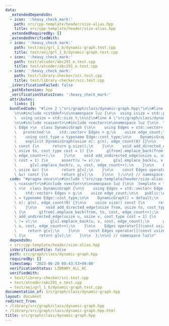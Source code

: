 ```yaml
---
data:
  _extendedDependsOn:
  - icon: ':heavy_check_mark:'
    path: src/cpp-template/header/size-alias.hpp
    title: src/cpp-template/header/size-alias.hpp
  _extendedRequiredBy: []
  _extendedVerifiedWith:
  - icon: ':heavy_check_mark:'
    path: test/aoj/grl_1_b/dynamic-graph.test.cpp
    title: test/aoj/grl_1_b/dynamic-graph.test.cpp
  - icon: ':heavy_check_mark:'
    path: test/atcoder/abc291_e.test.cpp
    title: test/atcoder/abc291_e.test.cpp
  - icon: ':heavy_check_mark:'
    path: test/library-checker/scc.test.cpp
    title: test/library-checker/scc.test.cpp
  _isVerificationFailed: false
  _pathExtension: hpp
  _verificationStatusIcon: ':heavy_check_mark:'
  attributes:
    links: []
  bundledCode: "#line 2 \"src/graph/class/dynamic-graph.hpp\"\n\n#line 2 \"src/cpp-template/header/size-alias.hpp\"\
    \n\n#include <cstddef>\n\nnamespace luz {\n\n  using isize = std::ptrdiff_t;\n\
    \  using usize = std::size_t;\n\n}\n#line 4 \"src/graph/class/dynamic-graph.hpp\"\
    \n\n#include <cassert>\n#include <vector>\n\nnamespace luz {\n\n  template < typename\
    \ Edge >\n  class DynamicGraph {\n\n    using Edges = std::vector< Edge >;\n\n\
    \   protected:\n    std::vector< Edges > g;\n    usize edge_count;\n\n   public:\n\
    \    using cost_type = typename Edge::cost_type;\n\n    DynamicGraph() = default;\n\
    \    explicit DynamicGraph(usize n): g(n), edge_count(0) {}\n\n    usize size()\
    \ const {\n      return g.size();\n    }\n\n    void add_directed_edge(usize from,\
    \ usize to, cost_type cost = 1) {\n      g[from].emplace_back(from, to, cost,\
    \ edge_count++);\n    }\n\n    void add_undirected_edge(usize u, usize v, cost_type\
    \ cost = 1) {\n      assert(u != v);\n      g[u].emplace_back(u, v, cost, edge_count);\n\
    \      g[v].emplace_back(v, u, cost, edge_count++);\n    }\n\n    Edges operator[](const\
    \ usize &v) {\n      return g[v];\n    }\n\n    const Edges operator[](const usize\
    \ &v) const {\n      return g[v];\n    }\n\n  };\n\n} // namespace luz\n"
  code: "#pragma once\n\n#include \"src/cpp-template/header/size-alias.hpp\"\n\n#include\
    \ <cassert>\n#include <vector>\n\nnamespace luz {\n\n  template < typename Edge\
    \ >\n  class DynamicGraph {\n\n    using Edges = std::vector< Edge >;\n\n   protected:\n\
    \    std::vector< Edges > g;\n    usize edge_count;\n\n   public:\n    using cost_type\
    \ = typename Edge::cost_type;\n\n    DynamicGraph() = default;\n    explicit DynamicGraph(usize\
    \ n): g(n), edge_count(0) {}\n\n    usize size() const {\n      return g.size();\n\
    \    }\n\n    void add_directed_edge(usize from, usize to, cost_type cost = 1)\
    \ {\n      g[from].emplace_back(from, to, cost, edge_count++);\n    }\n\n    void\
    \ add_undirected_edge(usize u, usize v, cost_type cost = 1) {\n      assert(u\
    \ != v);\n      g[u].emplace_back(u, v, cost, edge_count);\n      g[v].emplace_back(v,\
    \ u, cost, edge_count++);\n    }\n\n    Edges operator[](const usize &v) {\n \
    \     return g[v];\n    }\n\n    const Edges operator[](const usize &v) const\
    \ {\n      return g[v];\n    }\n\n  };\n\n} // namespace luz\n"
  dependsOn:
  - src/cpp-template/header/size-alias.hpp
  isVerificationFile: false
  path: src/graph/class/dynamic-graph.hpp
  requiredBy: []
  timestamp: '2023-06-20 08:43:53+09:00'
  verificationStatus: LIBRARY_ALL_AC
  verifiedWith:
  - test/library-checker/scc.test.cpp
  - test/atcoder/abc291_e.test.cpp
  - test/aoj/grl_1_b/dynamic-graph.test.cpp
documentation_of: src/graph/class/dynamic-graph.hpp
layout: document
redirect_from:
- /library/src/graph/class/dynamic-graph.hpp
- /library/src/graph/class/dynamic-graph.hpp.html
title: src/graph/class/dynamic-graph.hpp
---
```

